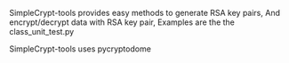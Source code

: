 SimpleCrypt-tools provides easy methods to generate RSA key pairs,
And encrypt/decrypt data with RSA key pair, Examples are the the class_unit_test.py

SimpleCrypt-tools uses pycryptodome


